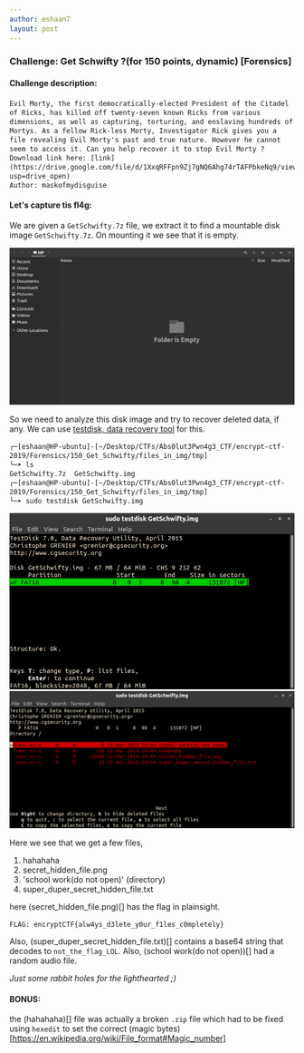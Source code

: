 ```yaml
---
author: eshaan7
layout: post
---
```



### Challenge: Get Schwifty ?(for 150 points, dynamic) [Forensics]

#### Challenge description: 

	Evil Morty, the first democratically-elected President of the Citadel of Ricks, has killed off twenty-seven known Ricks from various dimensions, as well as capturing, torturing, and enslaving hundreds of Mortys. As a fellow Rick-less Morty, Investigator Rick gives you a file revealing Evil Morty's past and true nature. However he cannot seem to access it. Can you help recover it to stop Evil Morty ? 
	Download link here: [link](https://drive.google.com/file/d/1XxqRFFpn9Zj7gNQ6Ahg74rTAFPbkeNq9/view?usp=drive_open)
	Author: maskofmydisguise


#### Let's capture tis fl4g: 

We are given a `GetSchwifty.7z` file, we extract it to find a mountable disk image `GetSchwifty.7z`.
On mounting it we see that it is empty.

<img src="https://raw.githubusercontent.com/abs0lut3pwn4g3/writeups/master/_posts/GetSchwifty_mounted_image.png">

So we need to analyze this disk image and try to recover deleted data, if any. 
We can use [testdisk, data recovery tool](https://www.cgsecurity.org/wiki/TestDisk) for this.

	┌─[eshaan@HP-ubuntu]-[~/Desktop/CTFs/Abs0lut3Pwn4g3_CTF/encrypt-ctf-2019/Forensics/150_Get_Schwifty/files_in_img/tmp]
    └─➤ ls
	GetSchwifty.7z  GetSchwifty.img
	┌─[eshaan@HP-ubuntu]-[~/Desktop/CTFs/Abs0lut3Pwn4g3_CTF/encrypt-ctf-2019/Forensics/150_Get_Schwifty/files_in_img/tmp]
	└─➤ sudo testdisk GetSchwifty.img

<img src="https://raw.githubusercontent.com/abs0lut3pwn4g3/writeups/master/_posts/GetSchwifty_testdisk1.png">
<img src="https://raw.githubusercontent.com/abs0lut3pwn4g3/writeups/master/_posts/GetSchwifty_testdisk2.png">

Here we see that we get a few files,

1. hahahaha
2. secret_hidden_file.png
3. 'school work(do not open)' (directory)
4. super_duper_secret_hidden_file.txt

here (secret_hidden_file.png)[] has the flag in plainsight.

	FLAG: encryptCTF{alw4ys_d3lete_y0ur_f1les_c0mpletely}

Also, (super_duper_secret_hidden_file.txt)[] contains a base64 string that decodes to `not_the_flag_LOL`. 
Also, (school work(do not open))[] had a random audio file.

*Just some rabbit holes for the lighthearted ;)*

#### BONUS:

the (hahahaha)[] file was actually a broken `.zip` file which had to be fixed using `hexedit` to set the correct (magic bytes)[https://en.wikipedia.org/wiki/File_format#Magic_number]